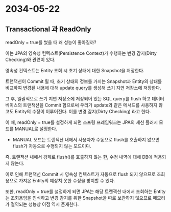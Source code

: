 # 2034-05-22

## Transactional 과 ReadOnly

readOnly = true를 썼을 때 왜 성능이 좋아질까?

이는 JPA의 영속성 컨텍스트(Persistence Context)가 수행하는 변경 감지(Dirty Checking)와 관련이 있다.

 
영속성 컨텍스트는 Entity 조회 시 초기 상태에 대한 Snapshot을 저장한다.

트랜잭션이 Commit 될 때, 초기 상태의 정보를 가지는 Snapshot과 Entity의 상태를 비교하여 변경된 내용에 대해 update query를 생성해 쓰기 지연 저장소에 저장한다.

그 후, 일괄적으로 쓰기 지연 저장소에 저장되어 있는 SQL query를 flush 하고 데이터베이스의 트랜잭션을 Commit 함으로써 우리가 update와 같은 메서드를 사용하지 않고도 Entity의 수정이 이루어진다. 이를 변경 감지(Dirty Checking) 라고 한다.

 
이 때, readOnly = true를 설정하게 되면 스프링 프레임워크는 JPA의 세션 플러시 모드를 MANUAL로 설정한다.

* MANUAL 모드는 트랜잭션 내에서 사용자가 수동으로 flush를 호출하지 않으면 flush가 자동으로 수행되지 않는 모드이다.

즉, 트랜잭션 내에서 강제로 flush()를 호출하지 않는 한, 수정 내역에 대해 DB에 적용되지 않는다.

이로 인해 트랜잭션 Commit 시 영속성 컨텍스트가 자동으로 flush 되지 않으므로 조회용으로 가져온 Entity의 예상치 못한 수정을 방지할 수 있다.

또한, readOnly = true를 설정하게 되면 JPA는 해당 트랜잭션 내에서 조회하는 Entity는 조회용임을 인식하고 변경 감지를 위한 Snapshot을 따로 보관하지 않으므로 메모리가 절약되는 성능상 이점 역시 존재한다.

